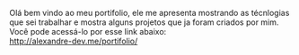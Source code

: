 
Olá bem vindo ao meu portifolio, ele me apresenta mostrando as técnlogias que sei trabalhar e mostra alguns projetos que ja foram criados por mim.<br>
Você pode acessá-lo por esse link abaixo:<br>
http://alexandre-dev.me/portifolio/
